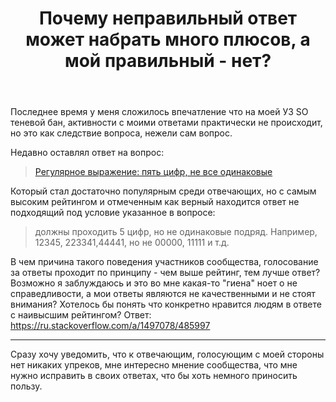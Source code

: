﻿---
title: "Почему неправильный ответ может набрать много плюсов, а мой правильный - нет?"
se.owner.user_id: 485997
se.owner.display_name: "ipatev_nn"
se.owner.link: "https://ru.meta.stackoverflow.com/users/485997/ipatev-nn"
se.link: "https://ru.meta.stackoverflow.com/questions/12478/%d0%9f%d0%be%d1%87%d0%b5%d0%bc%d1%83-%d0%bd%d0%b5%d0%bf%d1%80%d0%b0%d0%b2%d0%b8%d0%bb%d1%8c%d0%bd%d1%8b%d0%b9-%d0%be%d1%82%d0%b2%d0%b5%d1%82-%d0%bc%d0%be%d0%b6%d0%b5%d1%82-%d0%bd%d0%b0%d0%b1%d1%80%d0%b0%d1%82%d1%8c-%d0%bc%d0%bd%d0%be%d0%b3%d0%be-%d0%bf%d0%bb%d1%8e%d1%81%d0%be%d0%b2-%d0%b0-%d0%bc%d0%be%d0%b9-%d0%bf%d1%80%d0%b0%d0%b2%d0%b8%d0%bb%d1%8c%d0%bd%d1%8b%d0%b9-%d0%bd%d0%b5%d1%82"
se.question_id: 12478
se.post_type: question
---
<p>Последнее время у меня сложилось впечатление что на моей УЗ SO теневой бан, активности с моими ответами практически не происходит, но это как следствие вопроса, нежели сам вопрос.</p>
<p>Недавно оставлял ответ на вопрос:</p>
<blockquote>
<p><a href="https://ru.stackoverflow.com/questions/1497035">Регулярное выражение: пять цифр, не все одинаковые</a></p>
</blockquote>
<p>Который стал достаточно популярным среди отвечающих, но с самым высоким рейтингом и отмеченным как верный находится ответ не подходящий под условие указанное в вопросе:</p>
<blockquote>
<p>должны проходить 5 цифр, но не одинаковые подряд. Например, 12345, 223341,44441, но не 00000, 11111 и т.д.</p>
</blockquote>
<p>В чем причина такого поведения участников сообщества, голосование за ответы проходит по принципу - чем выше рейтинг, тем лучше ответ?<br />
Возможно я заблуждаюсь и это во мне какая-то &quot;гиена&quot; ноет о не справедливости, а мои ответы являются не качественными и не стоят внимания? Хотелось бы понять что конкретно нравится людям в ответе с наивысшим рейтингом?
Ответ: <a href="https://ru.stackoverflow.com/a/1497078/485997">https://ru.stackoverflow.com/a/1497078/485997</a></p>
<hr />
<p>Сразу хочу уведомить, что к отвечающим, голосующим с моей стороны нет никаких упреков, мне интересно мнение сообщества, что мне нужно исправить в своих ответах, что бы хоть немного приносить пользу.</p>
